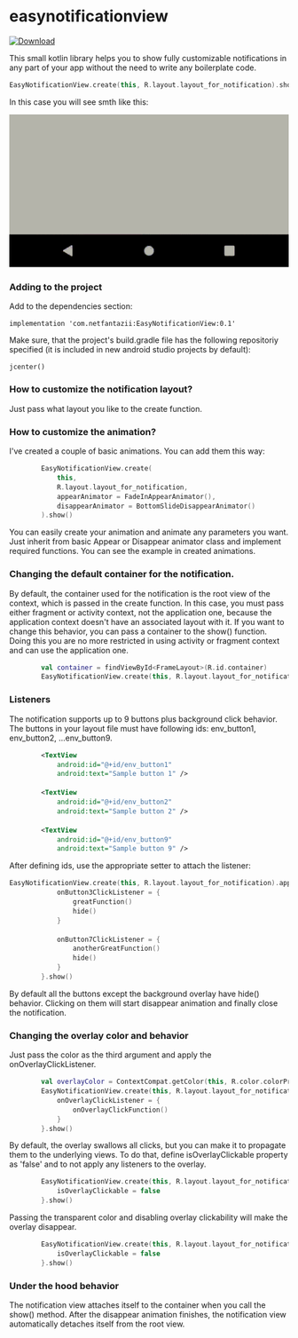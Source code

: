 # easynotificationview
[ ![Download](https://api.bintray.com/packages/voobshenetfantazii/maven/EasyNotificationView/images/download.svg) ](https://bintray.com/voobshenetfantazii/maven/EasyNotificationView/_latestVersion)

This small kotlin library helps you to show fully customizable notifications in any part of your app without the need to write any boilerplate code.
```kotlin
EasyNotificationView.create(this, R.layout.layout_for_notification).show()
```
In this case you will see smth like this:

![](sample-notification.gif)

### Adding to the project
Add to the dependencies section:
```
implementation 'com.netfantazii:EasyNotificationView:0.1'
```
Make sure, that the project's build.gradle file has the following repositoriy specified (it is included in new android studio projects by default):
```
jcenter()
```

### How to customize the notification layout?
Just pass what layout you like to the create function.
### How to customize the animation?
I've created a couple of basic animations. You can add them this way:
```kotlin
        EasyNotificationView.create(
            this,
            R.layout.layout_for_notification,
            appearAnimator = FadeInAppearAnimator(),
            disappearAnimator = BottomSlideDisappearAnimator()
        ).show()     
```
You can easily create your animation and animate any parameters you want. Just inherit from basic Appear or Disappear animator class and implement required functions.
You can see the example in created animations.

### Changing the default container for the notification.
By default, the container used for the notification is the root view of the context, which is passed in the create function. In this case, you must pass either fragment or activity context, not the application one, because the application context doesn't have an associated layout with it.
If you want to change this behavior, you can pass a container to the show() function. Doing this you are no more restricted in using activity or fragment context and can use the
application one.
```kotlin
        val container = findViewById<FrameLayout>(R.id.container)
        EasyNotificationView.create(this, R.layout.layout_for_notification).show(container)
```
### Listeners
The notification supports up to 9 buttons plus background click behavior. The buttons in your layout file must have following ids: env_button1, env_button2, ...env_button9.
```xml
        <TextView
            android:id="@+id/env_button1"
            android:text="Sample button 1" />
        
        <TextView
            android:id="@+id/env_button2"
            android:text="Sample button 2" />
        
        <TextView
            android:id="@+id/env_button9"
            android:text="Sample button 9" />
```
After defining ids, use the appropriate setter to attach the listener:
```kotlin
EasyNotificationView.create(this, R.layout.layout_for_notification).apply {
            onButton3ClickListener = {
                greatFunction()
                hide()
            }

            onButton7ClickListener = {
                anotherGreatFunction()
                hide()
            }
        }.show()
```
By default all the buttons except the background overlay have hide() behavior. Clicking on them will start disappear animation and finally close the notification.

### Changing the overlay color and behavior
Just pass the color as the third argument and apply the onOverlayClickListener.
```kotlin
        val overlayColor = ContextCompat.getColor(this, R.color.colorPrimary)
        EasyNotificationView.create(this, R.layout.layout_for_notification, overlayColor).apply {
            onOverlayClickListener = {
                onOverlayClickFunction()
            }
        }.show()
```
By default, the overlay swallows all clicks, but you can make it to propagate them to the underlying views. To do that, define isOverlayClickable property as 'false' and to not
apply any listeners to the overlay.
```kotlin
        EasyNotificationView.create(this, R.layout.layout_for_notification).apply {
            isOverlayClickable = false
        }.show()
```
Passing the transparent color and disabling overlay clickability will make the overlay disappear.
```kotlin
        EasyNotificationView.create(this, R.layout.layout_for_notification, Color.TRANSPARENT).apply {
            isOverlayClickable = false
        }.show()
```
### Under the hood behavior
The notification view attaches itself to the container when you call the show() method. After the disappear animation finishes, the notification view automatically detaches itself from the root view.
